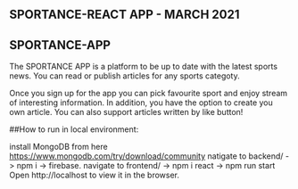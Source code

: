 ## SPORTANCE-REACT APP - MARCH 2021

## SPORTANCE-APP
The SPORTANCE APP is a platform to be up to date with 
the latest sports news. You can read or publish articles for any sports categoty.

Once you sign up for the app you can
 pick favourite sport and enjoy stream of interesting information.
 In addition, you have the option to create you own article. 
You can also support articles written by like button!

##How to run in local environment:


install MongoDB from here https://www.mongodb.com/try/download/community
natigate to backend/ -> npm i -> firebase.
navigate to frontend/ -> npm i react -> npm run start
Open http://localhost to view it in the browser.
